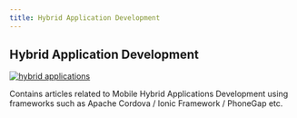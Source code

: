 ```yaml
---
title: Hybrid Application Development
---
```

## Hybrid Application Development

<a href="https://ibb.co/gKS4Gv"><img src="https://preview.ibb.co/chfPGv/Whats_App_Image_2017_09_11_at_12_48_41_PM.jpg" alt="hybrid applications" border="0"></a>

Contains articles related to Mobile Hybrid Applications Development using frameworks such as Apache Cordova / Ionic Framework / PhoneGap etc.


